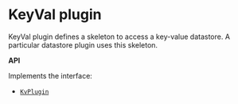 # KeyVal plugin

KeyVal plugin defines a skeleton to access a key-value datastore. 
A particular datastore plugin uses this skeleton.

**API**

Implements the interface:
- [`KvPlugin`](../plugin.go)
